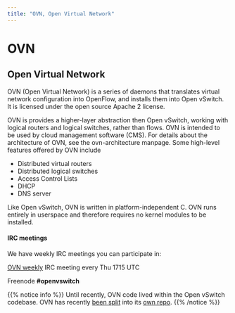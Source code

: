 ```yaml
---
title: "OVN, Open Virtual Network"
---
```


# OVN 
## Open Virtual Network 

OVN (Open Virtual Network) is a series of daemons that translates virtual
network configuration into OpenFlow, and installs them into Open vSwitch.
It is licensed under the open source Apache 2 license.

OVN is provides a higher-layer abstraction then Open vSwitch, working with
logical routers and logical switches, rather than flows. OVN is intended to be
used by cloud management software (CMS). For details about the architecture of
OVN, see the ovn-architecture manpage. Some high-level features offered by OVN
include

* Distributed virtual routers
* Distributed logical switches
* Access Control Lists
* DHCP
* DNS server 

Like Open vSwitch, OVN is written in platform-independent C. OVN runs entirely
in userspace and therefore requires no kernel modules to be installed.

#### IRC meetings

We have weekly IRC meetings you can participate in:

[OVN weekly](http://eavesdrop.openstack.org/meetings/ovn_community_development_discussion/2020/)
IRC meeting every Thu 1715 UTC

Freenode **#openvswitch**

{{% notice info %}}
Until recently, OVN code lived within the Open vSwitch codebase. OVN has
recently [been split](https://github.com/openvswitch/ovs/commit/f3e24610ea18eb873dc860f1710432e9aacd27fd)
into its [own repo](https://github.com/ovn-org/ovn).
{{% /notice %}}
